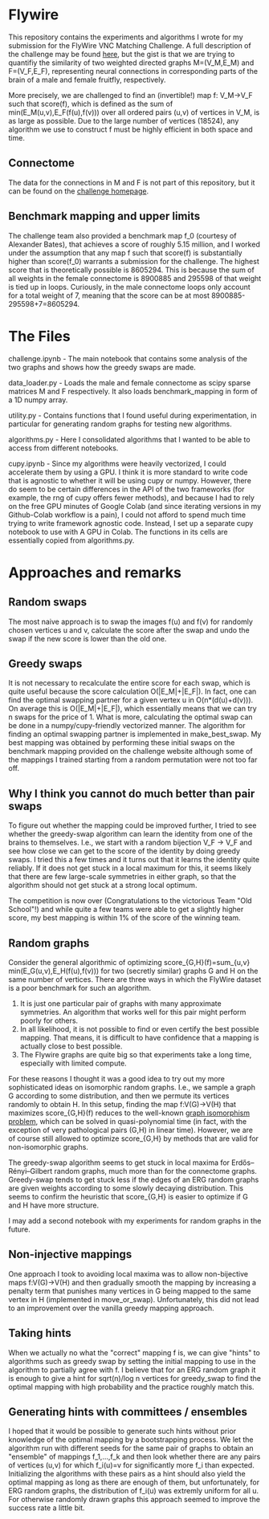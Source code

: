 # Flywire

This repository contains the experiments and algorithms I wrote for my submission for the FlyWire VNC Matching Challenge. A full description of the challenge may be found [here](https://codex.flywire.ai/app/vnc_matching_challenge), but the gist is that we are trying to quantifiy the similarity of two weighted directed graphs M=(V_M,E_M) and F=(V_F,E_F), representing neural connections in corresponding parts of the brain of a male and female fruitfly, respectively.

More precisely, we are challenged to find an (invertible!) map f: V_M->V_F such that score(f), which is defined as the sum of min(E_M(u,v),E_F(f(u),f(v))) over all ordered pairs (u,v) of vertices in V_M, is as large as possible. Due to the large number of vertices (18524), any algorithm we use to construct f must be highly efficient in both space and time.

## Connectome 

The data for the connections in M and F is not part of this repository, but it can be found on the [challenge homepage](https://codex.flywire.ai/app/vnc_matching_challenge). 

## Benchmark mapping and upper limits

The challenge team also provided a benchmark map f_0 (courtesy of Alexander Bates), that achieves a score of roughly 5.15 million, and I worked under the assumption that any map f such that score(f) is substantially higher than score(f_0) warrants a submission for the challenge. The highest score that is theoretically possible is 8605294. This is because the sum of all weights in the female connectome is 8900885 and 295598 of that weight is tied up in loops. Curiously, in the male connectome loops only account for a total weight of 7, meaning that the score can be at most 8900885-295598+7=8605294.

# The Files

challenge.ipynb - The main notebook that contains some analysis of the two graphs and shows how the greedy swaps are made.

data_loader.py - Loads the male and female connectome as scipy sparse matrices M and F respectively. It also loads benchmark_mapping in form of a 1D numpy array.

utility.py - Contains functions that I found useful during experimentation, in particular for generating random graphs for testing new algorithms.

algorithms.py - Here I consolidated algorithms that I wanted to be able to access from different notebooks.

cupy.ipynb - Since my algorithms were heavily vectorized, I could accelerate them by using a GPU. I think it is more standard to write code that is agnostic to whether it will be using cupy or numpy. However, there do seem to be certain differences in the API of the two frameworks (for example, the rng of cupy offers fewer methods), and because I had to rely on the free GPU minutes of Google Colab (and since iterating versions in my Github-Colab workflow is a pain), I could not afford to spend much time trying to write framework agnostic code. Instead, I set up a separate cupy notebook to use with A GPU in Colab. The functions in its cells are essentially copied from algorithms.py.

# Approaches and remarks

## Random swaps

The most naive approach is to swap the images f(u) and f(v) for randomly chosen vertices u and v, calculate the score after the swap and undo the swap if the new score is lower than the old one. 

## Greedy swaps

It is not necessary to recalculate the entire score for each swap, which is quite useful because the score calculation O(|E_M|+|E_F|). In fact, one can find the optimal swapping partner for a given vertex u in O(n*(d(u)+d(v))). On average this is O(|E_M|+|E_F|), which essentially means that we can try n swaps for the price of 1. What is more, calculating the optimal swap can be done in a numpy/cupy-friendly vectorized manner. The algorithm for finding an optimal swapping partner is implemented in make_best_swap. My best mapping was obtained by performing these initial swaps on the benchmark mapping provided on the challenge website although some of the mappings I trained starting from a random permutation were not too far off.

## Why I think you cannot do much better than pair swaps

To figure out whether the mapping could be improved further, I tried to see whether the greedy-swap algorithm can learn the identity from one of the brains to themselves. I.e., we start with a random bijection V_F -> V_F and see how close we can get to the score of the identity by doing greedy swaps. I tried this a few times and it turns out that it learns the identity quite reliably. If it does not get stuck in a local maximum for this, it seems likely that there are few large-scale symmetries in either graph, so that the algorithm should not get stuck at a strong local optimum.

The competition is now over (Congratulations to the victorious Team "Old School"!) and while quite a few teams were able to get a slightly higher score, my best mapping is within 1% of the score of the winning team.

## Random graphs

Consider the general algorithmic of optimizing score_{G,H}(f)=sum_{u,v} min(E_G(u,v),E_H(f(u),f(v))) for two (secretly similar) graphs G and H on the same number of vertices. There are three ways in which the FlyWire dataset is a poor benchmark for such an algorithm.

1. It is just one particular pair of graphs with many approximate symmetries. An algorithm that works well for this pair might perform poorly for others.
2. In all likelihood, it is not possible to find or even certify the best possible mapping. That means, it is difficult to have confidence that a mapping is actually close to best possible.
3. The Flywire graphs are quite big so that experiments take a long time, especially with limited compute.

For these reasons I thought it was a good idea to try out my more sophisticated ideas on isomorphic random graphs. I.e., we sample a graph G according to some distribution, and then we permute its vertices randomly to obtain H. In this setup, finding the map f:V(G)->V(H) that maximizes score_{G,H}(f) reduces to the well-known [graph isomorphism problem](https://en.wikipedia.org/wiki/Graph_isomorphism_problem), which can be solved in quasi-polynomial time (in fact, with the exception of very pathological pairs (G,H) in linear time). However, we are of course still allowed to optimize score_{G,H} by methods that are valid for non-isomorphic graphs.

The greedy-swap algorithm seems to get stuck in local maxima for Erdős–Rényi–Gilbert random graphs, much more than for the connectome graphs. Greedy-swap tends to get stuck less if the edges of an ERG random graphs are given weights according to some slowly decaying distribution. This seems to confirm the heuristic that score_{G,H} is easier to optimize if G and H have more structure.

I may add a second notebook with my experiments for random graphs in the future.

## Non-injective mappings

One approach I took to avoiding local maxima was to allow non-bijective maps f:V(G)->V(H) and then gradually smooth the mapping by increasing a penalty term that punishes many vertices in G being mapped to the same vertex in H (implemented in move_or_swap). Unfortunately, this did not lead to an improvement over the vanilla greedy mapping approach.

## Taking hints

When we actually no what the "correct" mapping f is, we can give "hints" to algorithms such as greedy swap by setting the initial mapping to use in the algorithm to partially agree with f. I believe that for an ERG random graph it is enough to give a hint for sqrt(n)/log n vertices for greedy_swap to find the optimal mapping with high probability and the practice roughly match this.

## Generating hints with committees / ensembles

I hoped that it would be possible to generate such hints without prior knowledge of the optimal mapping by a bootstrapping process. We let the algorithm run with different seeds for the same pair of graphs to obtain an "ensemble" of mappings f_1,...,f_k and then look whether there are any pairs of vertices (u,v) for which f_i(u)=v for significantly more f_i than expected. Initializing the algorithms with these pairs as a hint should also yield the optimal mapping as long as there are enough of them, but unfortunately, for ERG random graphs, the distribution of f_i(u) was extremly uniform for all u. For otherwise randomly drawn graphs this approach seemed to improve the success rate a little bit.